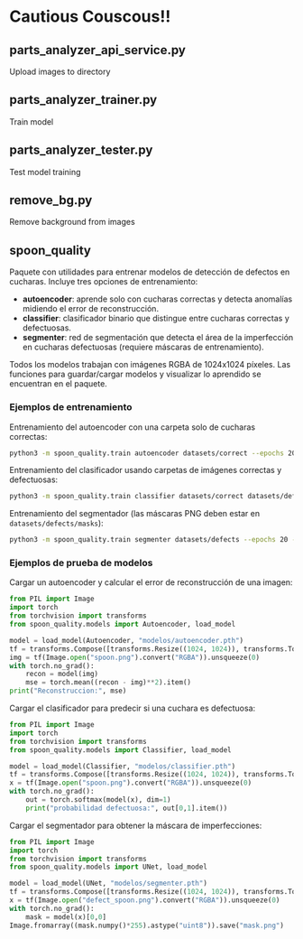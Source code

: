 # Cautious Couscous!!

## parts_analyzer_api_service.py

Upload images to directory

## parts_analyzer_trainer.py

Train model

## parts_analyzer_tester.py

Test model training

## remove_bg.py

Remove background from images

## spoon_quality

Paquete con utilidades para entrenar modelos de detección de defectos en cucharas. Incluye tres opciones de entrenamiento:

- **autoencoder**: aprende solo con cucharas correctas y detecta anomalías midiendo el error de reconstrucción.
- **classifier**: clasificador binario que distingue entre cucharas correctas y defectuosas.
- **segmenter**: red de segmentación que detecta el área de la imperfección en cucharas defectuosas (requiere máscaras de entrenamiento).

Todos los modelos trabajan con imágenes RGBA de 1024x1024 píxeles. Las funciones para guardar/cargar modelos y visualizar lo aprendido se encuentran en el paquete.

### Ejemplos de entrenamiento

Entrenamiento del autoencoder con una carpeta solo de cucharas correctas:

```bash
python3 -m spoon_quality.train autoencoder datasets/correct --epochs 20 --out modelos/autoencoder.pth
```

Entrenamiento del clasificador usando carpetas de imágenes correctas y defectuosas:

```bash
python3 -m spoon_quality.train classifier datasets/correct datasets/defects --epochs 20 --out modelos/classifier.pth
```

Entrenamiento del segmentador (las máscaras PNG deben estar en `datasets/defects/masks`):

```bash
python3 -m spoon_quality.train segmenter datasets/defects --epochs 20 --out modelos/segmenter.pth
```

### Ejemplos de prueba de modelos

Cargar un autoencoder y calcular el error de reconstrucción de una imagen:

```python
from PIL import Image
import torch
from torchvision import transforms
from spoon_quality.models import Autoencoder, load_model

model = load_model(Autoencoder, "modelos/autoencoder.pth")
tf = transforms.Compose([transforms.Resize((1024, 1024)), transforms.ToTensor()])
img = tf(Image.open("spoon.png").convert("RGBA")).unsqueeze(0)
with torch.no_grad():
    recon = model(img)
    mse = torch.mean((recon - img)**2).item()
print("Reconstruccion:", mse)
```

Cargar el clasificador para predecir si una cuchara es defectuosa:

```python
from PIL import Image
import torch
from torchvision import transforms
from spoon_quality.models import Classifier, load_model

model = load_model(Classifier, "modelos/classifier.pth")
tf = transforms.Compose([transforms.Resize((1024, 1024)), transforms.ToTensor()])
x = tf(Image.open("spoon.png").convert("RGBA")).unsqueeze(0)
with torch.no_grad():
    out = torch.softmax(model(x), dim=1)
    print("probabilidad defectuosa:", out[0,1].item())
```

Cargar el segmentador para obtener la máscara de imperfecciones:

```python
from PIL import Image
import torch
from torchvision import transforms
from spoon_quality.models import UNet, load_model

model = load_model(UNet, "modelos/segmenter.pth")
tf = transforms.Compose([transforms.Resize((1024, 1024)), transforms.ToTensor()])
x = tf(Image.open("defect_spoon.png").convert("RGBA")).unsqueeze(0)
with torch.no_grad():
    mask = model(x)[0,0]
Image.fromarray((mask.numpy()*255).astype("uint8")).save("mask.png")
```

